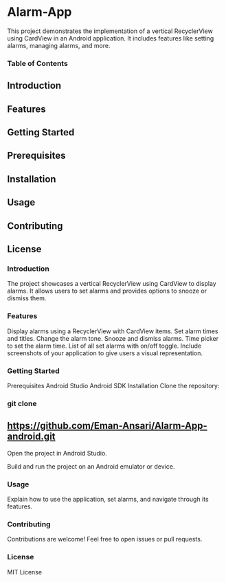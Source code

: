 # Alarm-App
This project demonstrates the implementation of a vertical RecyclerView using CardView in an Android application.
It includes features like setting alarms, managing alarms, and more.

### Table of Contents
## Introduction
## Features
## Getting Started
## Prerequisites
## Installation
## Usage
## Contributing
## License

### Introduction
The project showcases a vertical RecyclerView using CardView to display alarms. It allows users to set alarms and provides options to snooze or dismiss them.

### Features
Display alarms using a RecyclerView with CardView items.
Set alarm times and titles.
Change the alarm tone.
Snooze and dismiss alarms.
Time picker to set the alarm time.
List of all set alarms with on/off toggle.
Include screenshots of your application to give users a visual representation.

### Getting Started
Prerequisites
Android Studio
Android SDK
Installation
Clone the repository:

### git clone 
## https://github.com/Eman-Ansari/Alarm-App-android.git
Open the project in Android Studio.

Build and run the project on an Android emulator or device.

### Usage
Explain how to use the application, set alarms, and navigate through its features.

### Contributing
Contributions are welcome! Feel free to open issues or pull requests.

### License
MIT License
